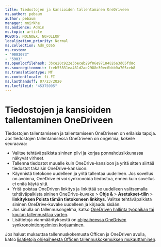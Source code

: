 ```yaml
---
title: Tiedostojen ja kansioiden tallentaminen OneDriveen
ms.author: pebaum
author: pebaum
manager: mnirkhe
ms.audience: Admin
ms.topic: article
ROBOTS: NOINDEX, NOFOLLOW
localization_priority: Normal
ms.collection: Adm_O365
ms.custom:
- "9003073"
- "5903"
ms.openlocfilehash: 3bce20c922e3beceb29f06e97184826a3d05fd8c
ms.sourcegitcommit: fceb55831ea461d2ae2988e30ec0bbb0a705ceb8
ms.translationtype: MT
ms.contentlocale: fi-FI
ms.lasthandoff: 07/23/2020
ms.locfileid: "45375005"
---
```

# <a name="saving-files-and-folders-to-onedrive"></a>Tiedostojen ja kansioiden tallentaminen OneDriveen

Tiedostojen tallentamiseen ja tallentamiseen OneDriveen on erilaisia tapoja. Jos tiedostojen tallentamisessa OneDriveen on ongelmia, kokeile seuraavaa:

- Valitse tehtäväpalkista sininen pilvi ja korjaa ponnahdusikkunassa näkyvät virheet.
- Tallenna tiedostot muualle kuin OneDrive-kansioon ja yritä sitten siirtää tiedostot takaisin OneDrive-kansioon.
- Käynnistä tietokone uudelleen ja yritä tallentaa uudelleen. Jos sovellus on avoinna, OneDrive ei voi synkronoida tiedostoa, ennen kuin sovellus ei enää käytä sitä.    
- Yritä poistaa OneDriven linkitys ja linkittää se uudelleen valitsemalla tehtäväpalkista sininen OneDrive-kuvake > **Ohje &**  >  **Asetukset-tilin**  >  **linkityksen Poista tämän tietokoneen linkitys**. Valitse tehtäväpalkista sininen OneDrive-kuvake uudelleen ja kirjaudu sisään.
- Jos sinulla on tallennusongelma, katso [OneDriven hallinta työpaikan tai koulun tallennustilaa varten](https://support.microsoft.com/office/manage-your-onedrive-for-work-or-school-storage-31519161-059c-4764-b6f8-f5cd29f7fe68).
- Lisätietoja vianmäärityksestä on [ohjeaiheessa OneDriven synkronointiongelmien korjaaminen](https://docs.microsoft.com/alchemyinsights/fix-onedrive-sync-issues).  

Jos haluat mukauttaa tallennuskokemusta Officen ja OneDriven avulla, katso [lisätietoja ohjeaiheesta Officen tallennuskokemuksen mukauttaminen](https://support.microsoft.com/office/customize-the-save-experience-in-office-786200a7-f5f2-4d26-a3ae-b78c60dd5d3b).
